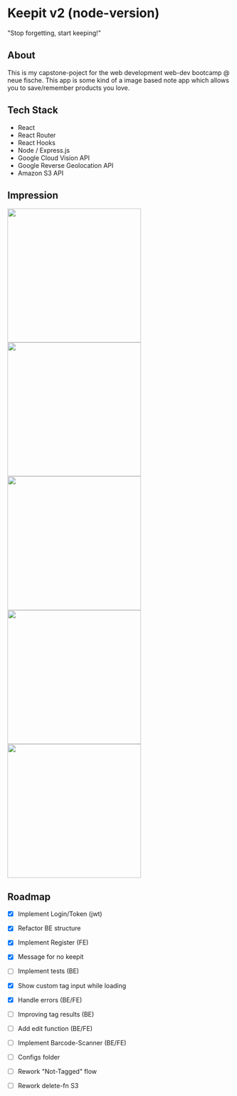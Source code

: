 # Keepit v2 (node-version)
"Stop forgetting, start keeping!"

## About
This is my capstone-poject for the web development web-dev bootcamp @ neue fische. This app is some kind of a image based note app which allows you to save/remember products you love.

## Tech Stack
- React
- React Router
- React Hooks
- Node / Express.js
- Google Cloud Vision API
- Google Reverse Geolocation API
- Amazon S3 API

## Impression
<img src="https://keepitbucket.s3.eu-central-1.amazonaws.com/github/1.png" width="300px">  <img src="https://keepitbucket.s3.eu-central-1.amazonaws.com/github/3.png" width="300px"> <img src="https://keepitbucket.s3.eu-central-1.amazonaws.com/github/2.png" width="300px">  <img src="https://keepitbucket.s3.eu-central-1.amazonaws.com/github/4.png" width="300px"> <img src="https://keepitbucket.s3.eu-central-1.amazonaws.com/github/5.png" width="300px">





## Roadmap
- [x] Implement Login/Token (jwt)
- [x] Refactor BE structure
- [x] Implement Register (FE)
- [x] Message for no keepit
- [ ] Implement tests (BE)
- [x] Show custom tag input while loading
- [x] Handle errors (BE/FE)
- [ ] Improving tag results (BE)
- [ ] Add edit function (BE/FE)
- [ ] Implement Barcode-Scanner (BE/FE)
- [ ] Configs folder
- [ ] Rework "Not-Tagged" flow
- [ ] Rework delete-fn S3


 
